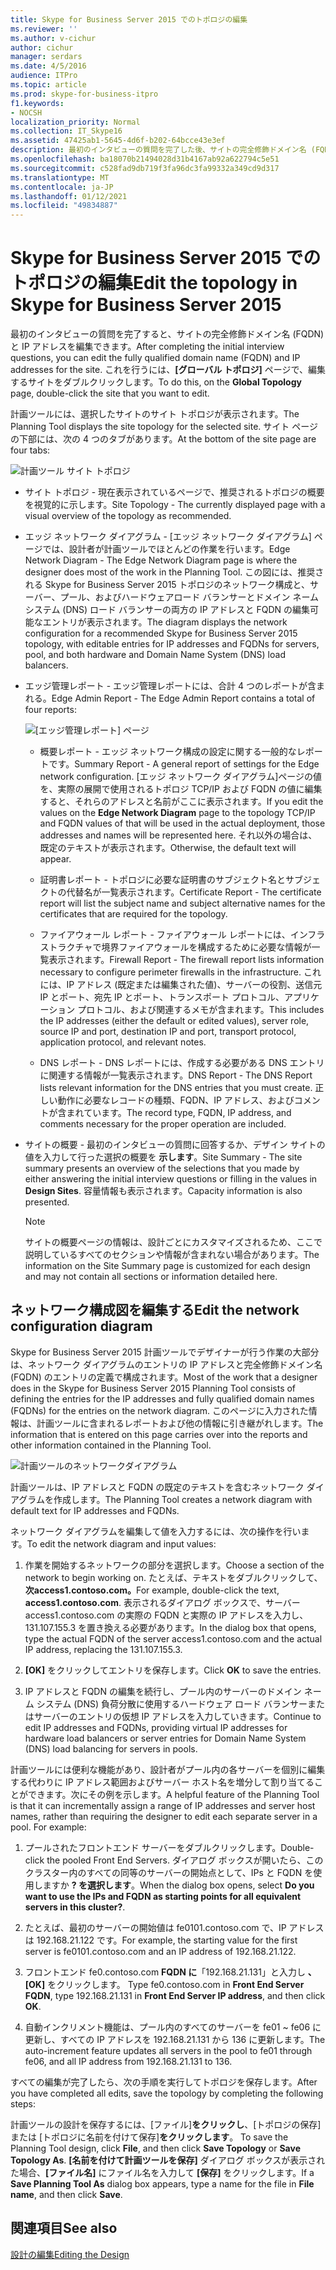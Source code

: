 ```yaml
---
title: Skype for Business Server 2015 でのトポロジの編集
ms.reviewer: ''
ms.author: v-cichur
author: cichur
manager: serdars
ms.date: 4/5/2016
audience: ITPro
ms.topic: article
ms.prod: skype-for-business-itpro
f1.keywords:
- NOCSH
localization_priority: Normal
ms.collection: IT_Skype16
ms.assetid: 47425ab1-5645-4d6f-b202-64bcce43e3ef
description: 最初のインタビューの質問を完了した後、サイトの完全修飾ドメイン名 (FQDN) と IP アドレスを編集できます。 これを行うには、[グローバル トポロジ] ページで、編集するサイトをダブルクリックします。
ms.openlocfilehash: ba18070b21494028d31b4167ab92a622794c5e51
ms.sourcegitcommit: c528fad9db719f3fa96dc3fa99332a349cd9d317
ms.translationtype: MT
ms.contentlocale: ja-JP
ms.lasthandoff: 01/12/2021
ms.locfileid: "49834887"
---
```

# <a name="edit-the-topology-in-skype-for-business-server-2015"></a><span data-ttu-id="b256f-104">Skype for Business Server 2015 でのトポロジの編集</span><span class="sxs-lookup"><span data-stu-id="b256f-104">Edit the topology in Skype for Business Server 2015</span></span>

<span data-ttu-id="b256f-105">最初のインタビューの質問を完了すると、サイトの完全修飾ドメイン名 (FQDN) と IP アドレスを編集できます。</span><span class="sxs-lookup"><span data-stu-id="b256f-105">After completing the initial interview questions, you can edit the fully qualified domain name (FQDN) and IP addresses for the site.</span></span> <span data-ttu-id="b256f-106">これを行うには、**[グローバル トポロジ]** ページで、編集するサイトをダブルクリックします。</span><span class="sxs-lookup"><span data-stu-id="b256f-106">To do this, on the **Global Topology** page, double-click the site that you want to edit.</span></span>

<span data-ttu-id="b256f-107">計画ツールには、選択したサイトのサイト トポロジが表示されます。</span><span class="sxs-lookup"><span data-stu-id="b256f-107">The Planning Tool displays the site topology for the selected site.</span></span> <span data-ttu-id="b256f-108">サイト ページの下部には、次の 4 つのタブがあります。</span><span class="sxs-lookup"><span data-stu-id="b256f-108">At the bottom of the site page are four tabs:</span></span>

![計画ツール サイト トポロジ](../../media/Planning_Tool_Site_Topology.png)

- <span data-ttu-id="b256f-110">サイト トポロジ - 現在表示されているページで、推奨されるトポロジの概要を視覚的に示します。</span><span class="sxs-lookup"><span data-stu-id="b256f-110">Site Topology - The currently displayed page with a visual overview of the topology as recommended.</span></span>

- <span data-ttu-id="b256f-111">エッジ ネットワーク ダイアグラム - [エッジ ネットワーク ダイアグラム] ページでは、設計者が計画ツールでほとんどの作業を行います。</span><span class="sxs-lookup"><span data-stu-id="b256f-111">Edge Network Diagram - The Edge Network Diagram page is where the designer does most of the work in the Planning Tool.</span></span> <span data-ttu-id="b256f-112">この図には、推奨される Skype for Business Server 2015 トポロジのネットワーク構成と、サーバー、プール、およびハードウェアロード バランサーとドメイン ネーム システム (DNS) ロード バランサーの両方の IP アドレスと FQDN の編集可能なエントリが表示されます。</span><span class="sxs-lookup"><span data-stu-id="b256f-112">The diagram displays the network configuration for a recommended Skype for Business Server 2015 topology, with editable entries for IP addresses and FQDNs for servers, pool, and both hardware and Domain Name System (DNS) load balancers.</span></span>

- <span data-ttu-id="b256f-113">エッジ管理レポート - エッジ管理レポートには、合計 4 つのレポートが含まれる。</span><span class="sxs-lookup"><span data-stu-id="b256f-113">Edge Admin Report - The Edge Admin Report contains a total of four reports:</span></span>

     ![[エッジ管理レポート] ページ](../../media/Planning_Tool_Summary_Report.png)

  - <span data-ttu-id="b256f-115">概要レポート - エッジ ネットワーク構成の設定に関する一般的なレポートです。</span><span class="sxs-lookup"><span data-stu-id="b256f-115">Summary Report - A general report of settings for the Edge network configuration.</span></span> <span data-ttu-id="b256f-116">[エッジ ネットワーク ダイアグラム]ページの値を、実際の展開で使用されるトポロジ TCP/IP および FQDN の値に編集すると、それらのアドレスと名前がここに表示されます。</span><span class="sxs-lookup"><span data-stu-id="b256f-116">If you edit the values on the **Edge Network Diagram** page to the topology TCP/IP and FQDN values of that will be used in the actual deployment, those addresses and names will be represented here.</span></span> <span data-ttu-id="b256f-117">それ以外の場合は、既定のテキストが表示されます。</span><span class="sxs-lookup"><span data-stu-id="b256f-117">Otherwise, the default text will appear.</span></span>

  - <span data-ttu-id="b256f-118">証明書レポート - トポロジに必要な証明書のサブジェクト名とサブジェクトの代替名が一覧表示されます。</span><span class="sxs-lookup"><span data-stu-id="b256f-118">Certificate Report - The certificate report will list the subject name and subject alternative names for the certificates that are required for the topology.</span></span>

  - <span data-ttu-id="b256f-119">ファイアウォール レポート - ファイアウォール レポートには、インフラストラクチャで境界ファイアウォールを構成するために必要な情報が一覧表示されます。</span><span class="sxs-lookup"><span data-stu-id="b256f-119">Firewall Report - The firewall report lists information necessary to configure perimeter firewalls in the infrastructure.</span></span> <span data-ttu-id="b256f-120">これには、IP アドレス (既定または編集された値)、サーバーの役割、送信元 IP とポート、宛先 IP とポート、トランスポート プロトコル、アプリケーション プロトコル、および関連するメモが含まれます。</span><span class="sxs-lookup"><span data-stu-id="b256f-120">This includes the IP addresses (either the default or edited values), server role, source IP and port, destination IP and port, transport protocol, application protocol, and relevant notes.</span></span>

  - <span data-ttu-id="b256f-121">DNS レポート - DNS レポートには、作成する必要がある DNS エントリに関連する情報が一覧表示されます。</span><span class="sxs-lookup"><span data-stu-id="b256f-121">DNS Report - The DNS Report lists relevant information for the DNS entries that you must create.</span></span> <span data-ttu-id="b256f-122">正しい動作に必要なレコードの種類、FQDN、IP アドレス、およびコメントが含まれています。</span><span class="sxs-lookup"><span data-stu-id="b256f-122">The record type, FQDN, IP address, and comments necessary for the proper operation are included.</span></span>

- <span data-ttu-id="b256f-123">サイトの概要 - 最初のインタビューの質問に回答するか、デザイン サイトの値を入力して行った選択の概要を **示します**。</span><span class="sxs-lookup"><span data-stu-id="b256f-123">Site Summary - The site summary presents an overview of the selections that you made by either answering the initial interview questions or filling in the values in **Design Sites**.</span></span> <span data-ttu-id="b256f-124">容量情報も表示されます。</span><span class="sxs-lookup"><span data-stu-id="b256f-124">Capacity information is also presented.</span></span>

    > [!NOTE]
    > <span data-ttu-id="b256f-125">サイトの概要ページの情報は、設計ごとにカスタマイズされるため、ここで説明しているすべてのセクションや情報が含まれない場合があります。</span><span class="sxs-lookup"><span data-stu-id="b256f-125">The information on the Site Summary page is customized for each design and may not contain all sections or information detailed here.</span></span>

## <a name="edit-the-network-configuration-diagram"></a><span data-ttu-id="b256f-126">ネットワーク構成図を編集する</span><span class="sxs-lookup"><span data-stu-id="b256f-126">Edit the network configuration diagram</span></span>
<span data-ttu-id="b256f-127"><a name="Edit_Network_diagram"> </a></span><span class="sxs-lookup"><span data-stu-id="b256f-127"><a name="Edit_Network_diagram"> </a></span></span>

<span data-ttu-id="b256f-128">Skype for Business Server 2015 計画ツールでデザイナーが行う作業の大部分は、ネットワーク ダイアグラムのエントリの IP アドレスと完全修飾ドメイン名 (FQDN) のエントリの定義で構成されます。</span><span class="sxs-lookup"><span data-stu-id="b256f-128">Most of the work that a designer does in the Skype for Business Server 2015 Planning Tool consists of defining the entries for the IP addresses and fully qualified domain names (FQDNs) for the entries on the network diagram.</span></span> <span data-ttu-id="b256f-129">このページに入力された情報は、計画ツールに含まれるレポートおよび他の情報に引き継がれします。</span><span class="sxs-lookup"><span data-stu-id="b256f-129">The information that is entered on this page carries over into the reports and other information contained in the Planning Tool.</span></span>

![計画ツールのネットワークダイアグラム](../../media/Planning_Tool_Network_Diagram.png)

<span data-ttu-id="b256f-131">計画ツールは、IP アドレスと FQDN の既定のテキストを含むネットワーク ダイアグラムを作成します。</span><span class="sxs-lookup"><span data-stu-id="b256f-131">The Planning Tool creates a network diagram with default text for IP addresses and FQDNs.</span></span>

<span data-ttu-id="b256f-132">ネットワーク ダイアグラムを編集して値を入力するには、次の操作を行います。</span><span class="sxs-lookup"><span data-stu-id="b256f-132">To edit the network diagram and input values:</span></span>

1. <span data-ttu-id="b256f-133">作業を開始するネットワークの部分を選択します。</span><span class="sxs-lookup"><span data-stu-id="b256f-133">Choose a section of the network to begin working on.</span></span> <span data-ttu-id="b256f-134">たとえば、テキストをダブルクリックして、**次access1.contoso.com。**</span><span class="sxs-lookup"><span data-stu-id="b256f-134">For example, double-click the text, **access1.contoso.com**.</span></span> <span data-ttu-id="b256f-135">表示されるダイアログ ボックスで、サーバー access1.contoso.com の実際の FQDN と実際の IP アドレスを入力し、131.107.155.3 を置き換える必要があります。</span><span class="sxs-lookup"><span data-stu-id="b256f-135">In the dialog box that opens, type the actual FQDN of the server access1.contoso.com and the actual IP address, replacing the 131.107.155.3.</span></span>

2. <span data-ttu-id="b256f-136">**[OK]** をクリックしてエントリを保存します。</span><span class="sxs-lookup"><span data-stu-id="b256f-136">Click **OK** to save the entries.</span></span>

3. <span data-ttu-id="b256f-137">IP アドレスと FQDN の編集を続行し、プール内のサーバーのドメイン ネーム システム (DNS) 負荷分散に使用するハードウェア ロード バランサーまたはサーバーのエントリの仮想 IP アドレスを入力していきます。</span><span class="sxs-lookup"><span data-stu-id="b256f-137">Continue to edit IP addresses and FQDNs, providing virtual IP addresses for hardware load balancers or server entries for Domain Name System (DNS) load balancing for servers in pools.</span></span>

<span data-ttu-id="b256f-p111">計画ツールには便利な機能があり、設計者がプール内の各サーバーを個別に編集する代わりに IP アドレス範囲およびサーバー ホスト名を増分して割り当てることができます。次にその例を示します。</span><span class="sxs-lookup"><span data-stu-id="b256f-p111">A helpful feature of the Planning Tool is that it can incrementally assign a range of IP addresses and server host names, rather than requiring the designer to edit each separate server in a pool. For example:</span></span>

1. <span data-ttu-id="b256f-140">プールされたフロントエンド サーバーをダブルクリックします。</span><span class="sxs-lookup"><span data-stu-id="b256f-140">Double-click the pooled Front End Servers.</span></span> <span data-ttu-id="b256f-141">ダイアログ ボックスが開いたら、このクラスター内のすべての同等のサーバーの開始点として、IPs と FQDN を使用しますか **? を選択します**。</span><span class="sxs-lookup"><span data-stu-id="b256f-141">When the dialog box opens, select **Do you want to use the IPs and FQDN as starting points for all equivalent servers in this cluster?**.</span></span>

2. <span data-ttu-id="b256f-142">たとえば、最初のサーバーの開始値は fe0101.contoso.com で、IP アドレスは 192.168.21.122 です。</span><span class="sxs-lookup"><span data-stu-id="b256f-142">For example, the starting value for the first server is fe0101.contoso.com and an IP address of 192.168.21.122.</span></span>

3. <span data-ttu-id="b256f-143">フロントエンド fe0.contoso.com **FQDN に**「192.168.21.131」と入力し **、[OK]** をクリックします。 </span><span class="sxs-lookup"><span data-stu-id="b256f-143">Type fe0.contoso.com in **Front End Server FQDN**, type 192.168.21.131 in **Front End Server IP address**, and then click **OK**.</span></span>

4. <span data-ttu-id="b256f-144">自動インクリメント機能は、プール内のすべてのサーバーを fe01 ~ fe06 に更新し、すべての IP アドレスを 192.168.21.131 から 136 に更新します。</span><span class="sxs-lookup"><span data-stu-id="b256f-144">The auto-increment feature updates all servers in the pool to fe01 through fe06, and all IP address from 192.168.21.131 to 136.</span></span>

<span data-ttu-id="b256f-145">すべての編集が完了したら、次の手順を実行してトポロジを保存します。</span><span class="sxs-lookup"><span data-stu-id="b256f-145">After you have completed all edits, save the topology by completing the following steps:</span></span>

<span data-ttu-id="b256f-146">計画ツールの設計を保存するには、[ファイル]**をクリックし**、[トポロジの保存] または [トポロジに名前を付けて保存]**をクリックします**。 </span><span class="sxs-lookup"><span data-stu-id="b256f-146">To save the Planning Tool design, click **File**, and then click **Save Topology** or **Save Topology As**.</span></span> <span data-ttu-id="b256f-147">**[名前を付けて計画ツールを保存]** ダイアログ ボックスが表示された場合、**[ファイル名]** にファイル名を入力して **[保存]** をクリックします。</span><span class="sxs-lookup"><span data-stu-id="b256f-147">If a **Save Planning Tool As** dialog box appears, type a name for the file in **File name**, and then click **Save**.</span></span>

## <a name="see-also"></a><span data-ttu-id="b256f-148">関連項目</span><span class="sxs-lookup"><span data-stu-id="b256f-148">See also</span></span>
<span data-ttu-id="b256f-149"><a name="Edit_Network_diagram"> </a></span><span class="sxs-lookup"><span data-stu-id="b256f-149"><a name="Edit_Network_diagram"> </a></span></span>

[<span data-ttu-id="b256f-150">設計の編集</span><span class="sxs-lookup"><span data-stu-id="b256f-150">Editing the Design</span></span>](https://technet.microsoft.com/library/08f639ba-0e5f-4ae7-9191-c3d96c25b169.aspx)
